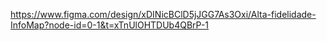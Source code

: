 https://www.figma.com/design/xDINicBClD5jJGG7As3Oxi/Alta-fidelidade-InfoMap?node-id=0-1&t=xTnUlOHTDUb4QBrP-1